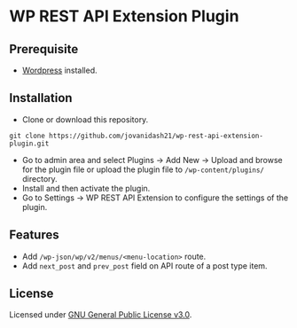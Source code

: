 # WP REST API Extension Plugin

## Prerequisite
* [Wordpress](https://wordpress.org/) installed.

## Installation
* Clone or download this repository.
```
git clone https://github.com/jovanidash21/wp-rest-api-extension-plugin.git
```
* Go to admin area and select Plugins -> Add New -> Upload and browse for the plugin file or upload the plugin file to ```/wp-content/plugins/``` directory.
* Install and then activate the plugin.
* Go to Settings -> WP REST API Extension to configure the settings of the plugin.

## Features
* Add ```/wp-json/wp/v2/menus/<menu-location>``` route.
* Add ```next_post``` and ```prev_post``` field on API route of a post type item.

## License
Licensed under [GNU General Public License v3.0](https://www.gnu.org/licenses/gpl-3.0.en.html).
